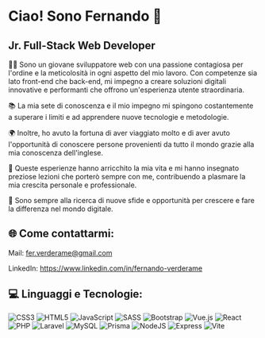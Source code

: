 # **Ciao! Sono Fernando** 👋

## Jr. Full-Stack Web Developer

👦🏻 Sono un giovane sviluppatore web con una passione contagiosa per l'ordine e la meticolosità in ogni aspetto del mio lavoro. Con competenze sia lato front-end che back-end, mi impegno a creare soluzioni digitali innovative e performanti che offrono un'esperienza utente straordinaria. 

📚 La mia sete di conoscenza e il mio impegno mi spingono costantemente a superare i limiti e ad apprendere nuove tecnologie e metodologie. 

🌍 Inoltre, ho avuto la fortuna di aver viaggiato molto e di aver avuto l'opportunità di conoscere persone provenienti da tutto il mondo grazie alla mia conoscenza dell'inglese. 

🚀 Queste esperienze hanno arricchito la mia vita e mi hanno insegnato preziose lezioni che porterò sempre con me, contribuendo a plasmare la mia crescita personale e professionale. 

🤝 Sono sempre alla ricerca di nuove sfide e opportunità per crescere e fare la differenza nel mondo digitale.

## 🌐 Come contattarmi:
Mail: fer.verderame@gmail.com

LinkedIn: https://www.linkedin.com/in/fernando-verderame

## 💻 Linguaggi e Tecnologie:
![CSS3](https://img.shields.io/badge/css3-%231572B6.svg?style=for-the-badge&logo=css3&logoColor=white) ![HTML5](https://img.shields.io/badge/html5-%23E34F26.svg?style=for-the-badge&logo=html5&logoColor=white) ![JavaScript](https://img.shields.io/badge/javascript-%23323330.svg?style=for-the-badge&logo=javascript&logoColor=%23F7DF1E) ![SASS](https://img.shields.io/badge/SASS-hotpink.svg?style=for-the-badge&logo=SASS&logoColor=white) ![Bootstrap](https://img.shields.io/badge/bootstrap-%238511FA.svg?style=for-the-badge&logo=bootstrap&logoColor=white) ![Vue.js](https://img.shields.io/badge/vue.js-%2335495e.svg?style=for-the-badge&logo=vuedotjs&logoColor=%234FC08D) ![React](https://img.shields.io/badge/react-%23282C34.svg?style=for-the-badge&logo=react&logoColor=61DAFB) ![PHP](https://img.shields.io/badge/php-%23777BB4.svg?style=for-the-badge&logo=php&logoColor=white) ![Laravel](https://img.shields.io/badge/laravel-%23FF2D20.svg?style=for-the-badge&logo=laravel&logoColor=white) ![MySQL](https://img.shields.io/badge/mysql-%2300000f.svg?style=for-the-badge&logo=mysql&logoColor=white) ![Prisma](https://img.shields.io/badge/prisma-%232D3748.svg?style=for-the-badge&logo=prisma&logoColor=white) ![NodeJS](https://img.shields.io/badge/node.js-6DA55F?style=for-the-badge&logo=node.js&logoColor=white) ![Express](https://img.shields.io/badge/express-%23000000.svg?style=for-the-badge&logo=express&logoColor=white) ![Vite](https://img.shields.io/badge/vite-%23646CFF.svg?style=for-the-badge&logo=vite&logoColor=white) 